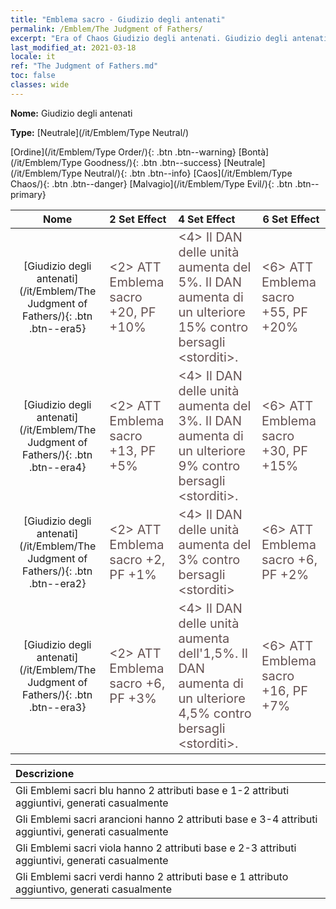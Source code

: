 ```yaml
---
title: "Emblema sacro - Giudizio degli antenati"
permalink: /Emblem/The Judgment of Fathers/
excerpt: "Era of Chaos Giudizio degli antenati. Giudizio degli antenati. Era of Chaos Emblema sacro Giudizio degli antenati. Era of Chaos Neutrale Giudizio degli antenati"
last_modified_at: 2021-03-18
locale: it
ref: "The Judgment of Fathers.md"
toc: false
classes: wide
---
```


 **Nome:** Giudizio degli antenati

 **Type:** [Neutrale](/it/Emblem/Type Neutral/)

  [Ordine](/it/Emblem/Type Order/){: .btn .btn--warning}   [Bontà](/it/Emblem/Type Goodness/){: .btn .btn--success}   [Neutrale](/it/Emblem/Type Neutral/){: .btn .btn--info}   [Caos](/it/Emblem/Type Chaos/){: .btn .btn--danger}   [Malvagio](/it/Emblem/Type Evil/){: .btn .btn--primary} 

  |         Nome            |    2 Set Effect    |   4 Set Effect   | 6 Set Effect   | 
  |:-----------------------:|:-------------------|:-----------------|----------------| 
  | [Giudizio degli antenati](/it/Emblem/The Judgment of Fathers/){: .btn .btn--era5} | <span style="color: #645252;font-size:20px">&lt;2&gt; ATT Emblema sacro +20, PF +10%</span> | <span style="color: #645252;font-size:20px">&lt;4&gt; Il DAN delle unità aumenta del 5%. Il DAN aumenta di un ulteriore 15% contro bersagli &lt;storditi&gt;.</span> | <span style="color: #645252;font-size:20px">&lt;6&gt; ATT Emblema sacro +55, PF +20%</span> | 
  | [Giudizio degli antenati](/it/Emblem/The Judgment of Fathers/){: .btn .btn--era4} | <span style="color: #645252;font-size:20px">&lt;2&gt; ATT Emblema sacro +13, PF +5%</span> | <span style="color: #645252;font-size:20px">&lt;4&gt; Il DAN delle unità aumenta del 3%. Il DAN aumenta di un ulteriore 9% contro bersagli &lt;storditi&gt;.</span> | <span style="color: #645252;font-size:20px">&lt;6&gt; ATT Emblema sacro +30, PF +15%</span> | 
  | [Giudizio degli antenati](/it/Emblem/The Judgment of Fathers/){: .btn .btn--era2} | <span style="color: #645252;font-size:20px">&lt;2&gt; ATT Emblema sacro +2, PF +1%</span> | <span style="color: #645252;font-size:20px">&lt;4&gt; Il DAN delle unità aumenta del 3% contro bersagli &lt;storditi&gt;</span> | <span style="color: #645252;font-size:20px">&lt;6&gt; ATT Emblema sacro +6, PF +2%</span> | 
  | [Giudizio degli antenati](/it/Emblem/The Judgment of Fathers/){: .btn .btn--era3} | <span style="color: #645252;font-size:20px">&lt;2&gt; ATT Emblema sacro +6, PF +3%</span> | <span style="color: #645252;font-size:20px">&lt;4&gt; Il DAN delle unità aumenta dell'1,5%. Il DAN aumenta di un ulteriore 4,5% contro bersagli &lt;storditi&gt;.</span> | <span style="color: #645252;font-size:20px">&lt;6&gt; ATT Emblema sacro +16, PF +7%</span> | 

  |         Descrizione            | 
  |:-------------------------------|
  | Gli Emblemi sacri blu hanno 2 attributi base e 1-2 attributi aggiuntivi, generati casualmente |
  | Gli Emblemi sacri arancioni hanno 2 attributi base e 3-4 attributi aggiuntivi, generati casualmente |
  | Gli Emblemi sacri viola hanno 2 attributi base e 2-3 attributi aggiuntivi, generati casualmente |
  | Gli Emblemi sacri verdi hanno 2 attributi base e 1 attributo aggiuntivo, generati casualmente |
